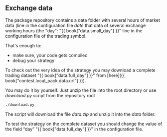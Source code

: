 ## Exchange data

The package repository contains a data folder with several hours of market data (line in the configuration file *date* that data of several exchange working hours (the "day": "{{ book["data.small_day"] }}" line in the configuration file of the trading symbol.

That's enough to:
- make sure, your code gets compiled
- debug your strategy

To check out the very idea of the strategy you may download a complete trading dataset "{{ book["data.full_day"] }}" from [here]({{ book["contest.local_pack.data.url"] }}).

You may do it by yourself. Just unzip the file into the root directory or use *download.py* script from the repository root

```bash
./download.py
```

The script will download the file *data.zip* and unzip it into the *data* folder.

To test the strategy on the complete dataset you should change the value of the field “day” "{{ book["data.full_day"] }}" in the configuration file.
